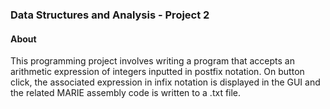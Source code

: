 ### Data Structures and Analysis - Project 2 ###

#### About ####

This programming project involves writing a program that accepts an arithmetic expression of integers inputted in postfix notation. On button click, the associated expression in infix notation is displayed in the GUI and the related MARIE assembly code is written to a .txt file.